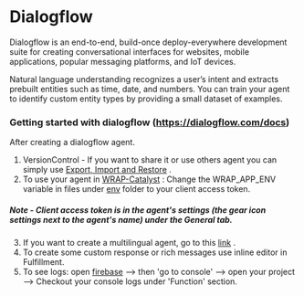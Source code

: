 # Dialogflow

Dialogflow is an end-to-end, build-once deploy-everywhere development suite for creating conversational interfaces for websites, mobile applications, popular messaging platforms, and IoT devices.

Natural language understanding recognizes a user’s intent and extracts prebuilt entities such as time, date, and numbers. You can train your agent to identify custom entity types by providing a small dataset of examples.

### Getting started with dialogflow (https://dialogflow.com/docs)

After creating a dialogflow agent. 
1. VersionControl - If you want to share it or use others agent you can simply use  [Export, Import and Restore](https://dialogflow.com/docs/agents/export-import-restore)  .    
2. To use your agent in [WRAP-Catalyst](https://github.com/weathernews/WRAP-Catalyst/tree/prajjwal_chatbot/) : Change the WRAP_APP_ENV variable in files under [env](https://github.com/weathernews/WRAP-Catalyst/tree/prajjwal_chatbot/env) folder to your client access token. 
##### Note - Client access token is in the agent's settings (the gear icon settings next to the agent's name) under the General tab.
3. If you want to create a multilingual agent, go to this [link](https://dialogflow.com/docs/agents/multilingual) .
4. To create some custom response or rich messages use inline editor in Fulfillment.
5. To see logs: open [firebase](https://console.firebase.google.com) --> then 'go to console' --> open your project --> Checkout your console logs under 'Function' section. 
